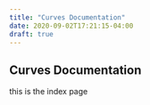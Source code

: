 ```yaml
---
title: "Curves Documentation"
date: 2020-09-02T17:21:15-04:00
draft: true
---
```


## Curves Documentation

this is the index page